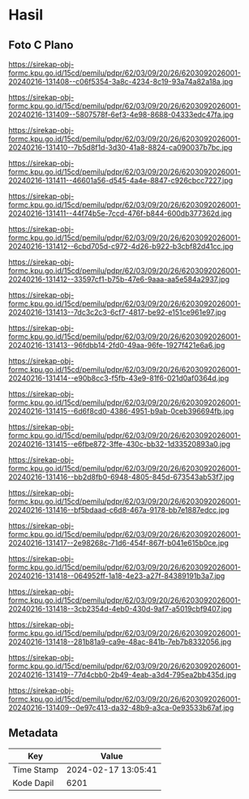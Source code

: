 # Hasil

## Foto C Plano

https://sirekap-obj-formc.kpu.go.id/15cd/pemilu/pdpr/62/03/09/20/26/6203092026001-20240216-131408--c06f5354-3a8c-4234-8c19-93a74a82a18a.jpg

https://sirekap-obj-formc.kpu.go.id/15cd/pemilu/pdpr/62/03/09/20/26/6203092026001-20240216-131409--5807578f-6ef3-4e98-8688-04333edc47fa.jpg

https://sirekap-obj-formc.kpu.go.id/15cd/pemilu/pdpr/62/03/09/20/26/6203092026001-20240216-131410--7b5d8f1d-3d30-41a8-8824-ca090037b7bc.jpg

https://sirekap-obj-formc.kpu.go.id/15cd/pemilu/pdpr/62/03/09/20/26/6203092026001-20240216-131411--46601a56-d545-4a4e-8847-c926cbcc7227.jpg

https://sirekap-obj-formc.kpu.go.id/15cd/pemilu/pdpr/62/03/09/20/26/6203092026001-20240216-131411--44f74b5e-7ccd-476f-b844-600db377362d.jpg

https://sirekap-obj-formc.kpu.go.id/15cd/pemilu/pdpr/62/03/09/20/26/6203092026001-20240216-131412--6cbd705d-c972-4d26-b922-b3cbf82d41cc.jpg

https://sirekap-obj-formc.kpu.go.id/15cd/pemilu/pdpr/62/03/09/20/26/6203092026001-20240216-131412--33597cf1-b75b-47e6-9aaa-aa5e584a2937.jpg

https://sirekap-obj-formc.kpu.go.id/15cd/pemilu/pdpr/62/03/09/20/26/6203092026001-20240216-131413--7dc3c2c3-6cf7-4817-be92-e151ce961e97.jpg

https://sirekap-obj-formc.kpu.go.id/15cd/pemilu/pdpr/62/03/09/20/26/6203092026001-20240216-131413--96fdbb14-2fd0-49aa-96fe-1927f421e6a6.jpg

https://sirekap-obj-formc.kpu.go.id/15cd/pemilu/pdpr/62/03/09/20/26/6203092026001-20240216-131414--e90b8cc3-f5fb-43e9-81f6-021d0af0364d.jpg

https://sirekap-obj-formc.kpu.go.id/15cd/pemilu/pdpr/62/03/09/20/26/6203092026001-20240216-131415--6d6f8cd0-4386-4951-b9ab-0ceb396694fb.jpg

https://sirekap-obj-formc.kpu.go.id/15cd/pemilu/pdpr/62/03/09/20/26/6203092026001-20240216-131415--e6fbe872-3ffe-430c-bb32-1d33520893a0.jpg

https://sirekap-obj-formc.kpu.go.id/15cd/pemilu/pdpr/62/03/09/20/26/6203092026001-20240216-131416--bb2d8fb0-6948-4805-845d-673543ab53f7.jpg

https://sirekap-obj-formc.kpu.go.id/15cd/pemilu/pdpr/62/03/09/20/26/6203092026001-20240216-131416--bf5bdaad-c6d8-467a-9178-bb7e1887edcc.jpg

https://sirekap-obj-formc.kpu.go.id/15cd/pemilu/pdpr/62/03/09/20/26/6203092026001-20240216-131417--2e98268c-71d6-454f-867f-b041e615b0ce.jpg

https://sirekap-obj-formc.kpu.go.id/15cd/pemilu/pdpr/62/03/09/20/26/6203092026001-20240216-131418--064952ff-1a18-4e23-a27f-84389191b3a7.jpg

https://sirekap-obj-formc.kpu.go.id/15cd/pemilu/pdpr/62/03/09/20/26/6203092026001-20240216-131418--3cb2354d-4eb0-430d-9af7-a5019cbf9407.jpg

https://sirekap-obj-formc.kpu.go.id/15cd/pemilu/pdpr/62/03/09/20/26/6203092026001-20240216-131418--281b81a9-ca9e-48ac-841b-7eb7b8332056.jpg

https://sirekap-obj-formc.kpu.go.id/15cd/pemilu/pdpr/62/03/09/20/26/6203092026001-20240216-131419--77d4cbb0-2b49-4eab-a3d4-795ea2bb435d.jpg

https://sirekap-obj-formc.kpu.go.id/15cd/pemilu/pdpr/62/03/09/20/26/6203092026001-20240216-131409--0e97c413-da32-48b9-a3ca-0e93533b67af.jpg


## Metadata

| Key        | Value               |
| ---------- | ------------------- |
| Time Stamp | 2024-02-17 13:05:41 |
| Kode Dapil | 6201                |



